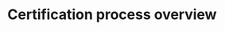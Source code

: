 ---
layout: docs
title: Certification process overview
description: Submissions
group: submissions
toc: true
---